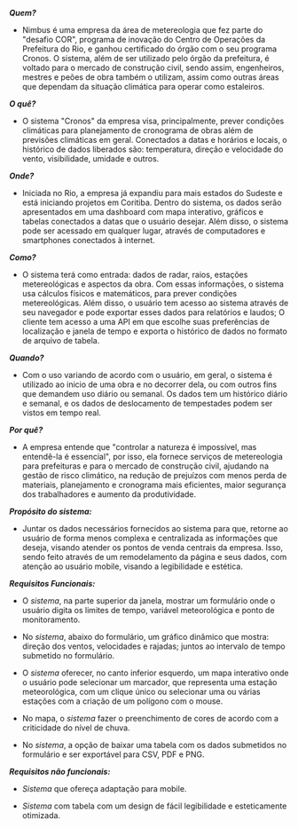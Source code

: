 ***Quem?*** 
- Nimbus é uma empresa da área de metereologia que fez parte do "desafio COR", programa de inovação do Centro de Operações da Prefeitura do Rio, e ganhou certificado do órgão com o seu programa Cronos. O sistema, além de ser utilizado pelo órgão da prefeitura, é voltado para o mercado de construção civil, sendo assim, engenheiros, mestres e peões de obra também o utilizam, assim como outras áreas que dependam da situação climática para operar como estaleiros.

***O quê?***
- O sistema "Cronos" da empresa visa, principalmente, prever condições climáticas para planejamento de cronograma de obras além de previsões climáticas em geral. Conectados a datas e horários e locais, o histórico de dados liberados são: temperatura, direção e velocidade do vento, visibilidade, umidade e outros. 

***Onde?*** 
- Iniciada no Rio, a empresa já expandiu para mais estados do Sudeste e está iniciando projetos em Coritiba. Dentro do sistema, os dados serão apresentados em uma dashboard com mapa interativo, gráficos e tabelas conectados a datas que o usuário desejar. Além disso, o sistema pode ser acessado em qualquer lugar, através de computadores e smartphones conectados à internet.

***Como?*** 
- O sistema terá como entrada: dados de radar, raios, estações metereológicas e aspectos da obra. Com essas informações, o sistema usa cálculos físicos e matemáticos, para prever condições metereológicas. Além disso, o usuário tem acesso ao sistema através de seu navegador e pode exportar esses dados para relatórios e laudos;
O cliente tem acesso a uma API em que escolhe suas preferências de localização e janela de tempo e exporta o histórico de dados no formato de arquivo de tabela.

***Quando?*** 
- Com o uso variando de acordo com o usuário, em geral, o sistema é utilizado ao inicio de uma obra e no decorrer dela, ou com outros fins que demandem uso diário ou semanal. 
Os dados tem um histórico diário e semanal, e os dados de deslocamento de tempestades podem ser vistos em tempo real.

***Por quê?***
- A empresa entende que "controlar a natureza é impossível, mas entendê-la é essencial", por isso, ela fornece serviços de metereologia para prefeituras e para o mercado de construção civil, ajudando na gestão de risco climático, na redução de prejuízos com  menos perda de materiais, planejamento e cronograma mais eficientes, maior segurança dos trabalhadores e aumento da produtividade.

***Propósito do sistema:***
- Juntar os dados necessários fornecidos ao sistema para que, retorne ao usuário de forma menos complexa e centralizada as informações que deseja, visando atender os pontos de venda centrais da empresa.
Isso, sendo feito através de um remodelamento da página e seus dados, com atenção ao usuário mobile, visando a legibilidade e estética.



***Requisitos Funcionais:***

- O *sistema*, na parte superior da janela, mostrar um formulário onde o usuário digita os limites de tempo, variável meteorológica e ponto de monitoramento.

- No *sistema*, abaixo do formulário, um gráfico dinâmico que mostra: direção dos ventos, velocidades e rajadas; juntos ao intervalo de tempo submetido no formulário.

- O *sistema* oferecer, no canto inferior esquerdo, um mapa interativo onde o usuário pode selecionar um marcador, que representa uma estação meteorológica, com um clique único ou selecionar uma ou várias estações com a criação de um polígono com o mouse.

- No mapa, o *sistema* fazer o preenchimento de cores de acordo com a criticidade do nível de chuva.

- No *sistema*, a opção de baixar uma tabela com os dados submetidos no formulário e ser exportável para CSV, PDF e PNG.

***Requisitos não funcionais:***

- *Sistema* que ofereça adaptação para mobile.

- *Sistema* com tabela com um design de fácil legibilidade e esteticamente otimizada.

